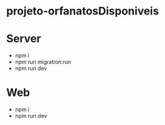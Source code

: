 ﻿# projeto-orfanatosDisponiveis

# Server
* npm i 
* npm run migration:run
* npm run dev

# Web
* npm i
* npm run dev
